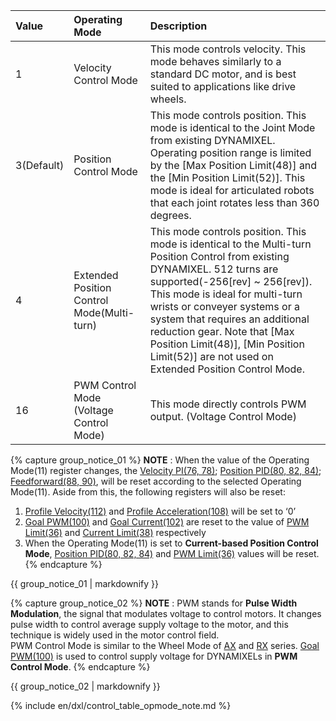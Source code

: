 
| Value      | Operating Mode                             | Description                                                                                                                                                                                                                                                                                   |
|:-----------|:-------------------------------------------|:----------------------------------------------------------------------------------------------------------------------------------------------------------------------------------------------------------------------------------------------------------------------------------------------|
| 1          | Velocity Control Mode                      | This mode controls velocity. This mode behaves similarly to a standard DC motor, and is best suited to applications like drive wheels.|
| 3(Default) | Position Control Mode                      | This mode controls position. This mode is identical to the Joint Mode from existing DYNAMIXEL. Operating position range is limited by the [Max Position Limit(48)] and the [Min Position Limit(52)]. This mode is ideal for articulated robots that each joint rotates less than 360 degrees. |
| 4          | Extended Position Control Mode(Multi-turn) | This mode controls position. This mode is identical to the Multi-turn Position Control from existing DYNAMIXEL. 512 turns are supported(-256[rev] ~ 256[rev]). This mode is ideal for multi-turn wrists or conveyer systems or a system that requires an additional reduction gear. Note that [Max Position Limit(48)], [Min Position Limit(52)] are not used on Extended Position Control Mode.                      |
| 16         | PWM Control Mode  (Voltage Control Mode)   | This mode directly controls PWM output. (Voltage Control Mode)                                                                                                                                                                                                                                |

{% capture group_notice_01 %}
**NOTE** : When the value of the Operating Mode(11) register changes, the  [Velocity PI(76, 78)](#velocity-pi-gain76-78); [Position PID(80, 82, 84)](#position-pid-gain80-82-84); [Feedforward(88, 90)](#position-pid-gain80-82-84), will be reset according to the selected Operating Mode(11). Aside from this, the following registers will also be reset: 

1. [Profile Velocity(112)](#profile-velocity112) and [Profile Acceleration(108)](#profile-acceleration108) will be set to ‘0’
2. [Goal PWM(100)](#goal-pwm100) and [Goal Current(102)](#goal-current102) are reset to the value of [PWM Limit(36)](#pwm-limit36) and [Current Limit(38)](#current-limit38) respectively
3. When the Operating Mode(11) is set to **Current-based Position Control Mode**, [Position PID(80, 82, 84)](#position-pid-gain80-82-84) and [PWM Limit(36)](#pwm-limit36) values will be reset. 
{% endcapture %}
<div class="notice">{{ group_notice_01 | markdownify }}</div>

{% capture group_notice_02 %}
**NOTE** : PWM stands for **Pulse Width Modulation**, the signal that modulates voltage to control motors. It changes pulse width to control average supply voltage to the motor, and this technique is widely used in the motor control field.  
PWM Control Mode is similar to the Wheel Mode of [AX](/docs/en/dxl/ax/ax-12w/#cw-compliance-margin) and [RX](/docs/en/dxl/rx/rx-10/#moving-speed-32) series.
[Goal PWM(100)](#goal-pwm) is used to control supply voltage for DYNAMIXELs in **PWM Control Mode**.
{% endcapture %}
<div class="notice">{{ group_notice_02 | markdownify }}</div>

{% include en/dxl/control_table_opmode_note.md %}

